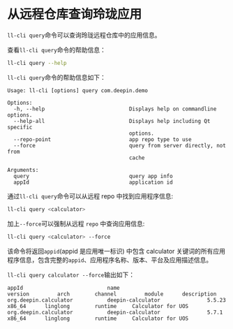 # 从远程仓库查询玲珑应用

`ll-cli query`命令可以查询玲珑远程仓库中的应用信息。

查看`ll-cli query`命令的帮助信息：

```bash
ll-cli query --help
```

`ll-cli query`命令的帮助信息如下：

```text
Usage: ll-cli [options] query com.deepin.demo

Options:
  -h, --help                           Displays help on commandline options.
  --help-all                           Displays help including Qt specific
                                       options.
  --repo-point                         app repo type to use
  --force                              query from server directly, not from
                                       cache

Arguments:
  query                                query app info
  appId                                application id
```

通过`ll-cli query`命令可以从远程 repo 中找到应用程序信息:

```bash
ll-cli query <calculator>
```

加上`--force`可以强制从远程 `repo` 中查询应用信息:

```bash
ll-cli query <calculator> --force
```

该命令将返回`appid`(appid 是应用唯一标识) 中包含 calculator 关键词的所有应用程序信息，包含完整的`appid`、应用程序名称、版本、平台及应用描述信息。

`ll-cli query calculator --force`输出如下：

```text
appId                           name                            version         arch        channel         module      description
org.deepin.calculator           deepin-calculator               5.5.23          x86_64      linglong        runtime     Calculator for UOS
org.deepin.calculator           deepin-calculator               5.7.1           x86_64      linglong        runtime     Calculator for UOS

```

